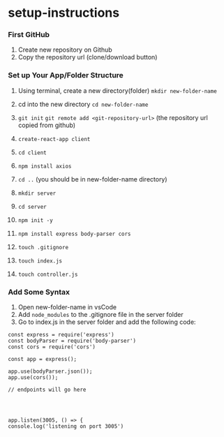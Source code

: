 # setup-instructions

### First GitHub

1. Create new repository on Github
2. Copy the repository url (clone/download button)

### Set up Your App/Folder Structure

1. Using terminal, create a new directory(folder)
    `mkdir new-folder-name`
  
2. cd into the new directory
    `cd new-folder-name`
    
3. `git init`
    `git remote add <git-repository-url>` (the repository url copied from github)

4. `create-react-app client`
5. `cd client`
6. `npm install axios`

7. ` cd .. ` (you should be in new-folder-name directory)
8. `mkdir server`
9. `cd server`
10. `npm init -y`
11. `npm install express body-parser cors`
12. `touch .gitignore`
13. `touch index.js`
14. `touch controller.js`

### Add Some Syntax

1. Open new-folder-name in vsCode
2. Add `node_modules` to the .gitignore file in the server folder
3. Go to index.js in the server folder and add the following code:

```
const express = require('express')
const bodyParser = require('body-parser')
const cors = require('cors')

const app = express();

app.use(bodyParser.json());
app.use(cors());

// endpoints will go here




app.listen(3005, () => {
console.log('listening on port 3005')
    
```
